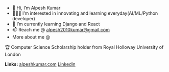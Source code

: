 - 👋 Hi, I’m Alpesh Kumar
- 👨🏻‍💻 I’m interested in innovating and learning everyday(AI/ML/Python developer)
- 🌱 I’m currently learning Django and React
- 📫 Reach me @ alpesh2010kumar@gmail.com
- More about me @ 


🏆 Computer Science Scholarship holder from Royal Holloway University of London

**Links:**
[alpeshkumar.com](https://alpeshkumar.com/)
[Linkedin](https://www.linkedin.com/in/alpeshkumar/)

<!---
alpeshkumar9/alpeshkumar9 is a ✨ special ✨ repository because its `README.md` (this file) appears on your GitHub profile.
You can click the Preview link to take a look at your changes.
--->
